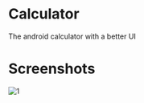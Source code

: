 # Calculator
The android calculator with a better UI
# Screenshots

![1](https://user-images.githubusercontent.com/24194649/32244017-402c9680-be9d-11e7-9522-40d60068c871.jpeg)
